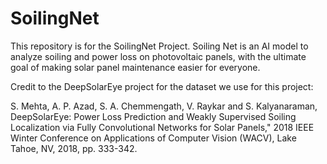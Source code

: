 # SoilingNet
This repository is for the SoilingNet Project. Soiling Net is an AI model to analyze soiling and power loss on photovoltaic panels, with the ultimate goal of making solar panel maintenance easier for everyone. 

Credit to the DeepSolarEye project for the dataset we use for this project:

S. Mehta, A. P. Azad, S. A. Chemmengath, V. Raykar and S. Kalyanaraman,
DeepSolarEye: Power Loss Prediction and Weakly Supervised Soiling Localization via Fully    Convolutional Networks for Solar Panels," 2018 IEEE Winter Conference on Applications of Computer Vision (WACV), Lake Tahoe, NV, 2018, pp. 333-342.

